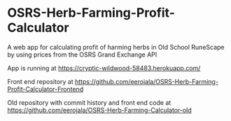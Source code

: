 # OSRS-Herb-Farming-Profit-Calculator
A web app for calculating profit of harming herbs in Old School RuneScape by using prices from the OSRS Grand Exchange API

App is running at https://cryptic-wildwood-58483.herokuapp.com/

Front end repository at https://github.com/eerojala/OSRS-Herb-Farming-Profit-Calculator-Frontend

Old repository with commit history and front end code at https://github.com/eerojala/OSRS-Herb-Farming-Calculator-old
